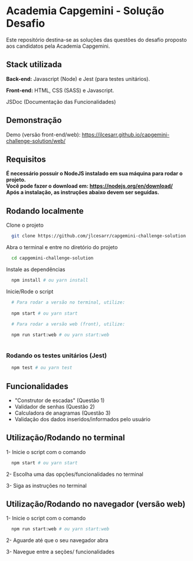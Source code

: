 
# Academia Capgemini - Solução Desafio

Este repositório destina-se as soluções das questões do desafio proposto aos candidatos pela Academia Capgemini.

## Stack utilizada

**Back-end:** Javascript (Node) e Jest (para testes unitários).

**Front-end:** HTML, CSS (SASS) e Javascript. 

JSDoc (Documentação das Funcionalidades)


## Demonstração
Demo (versão front-end/web): https://jlcesarr.github.io/capgemini-challenge-solution/web/

## Requisitos
**É necessário possuir o NodeJS instalado em sua máquina para rodar o projeto.
<br>
Você pode fazer o download em: https://nodejs.org/en/download/
<br>
Após a instalação, as instruções abaixo devem ser seguidas.**

## Rodando localmente

Clone o projeto

```bash
  git clone https://github.com/jlcesarr/capgemini-challenge-solution
```

Abra o terminal e entre no diretório do projeto

```bash
  cd capgemini-challenge-solution
```

Instale as dependências

```bash
  npm install # ou yarn install
```

Inicie/Rode o script

```bash
  # Para rodar a versão no terminal, utilize:
  
  npm start # ou yarn start
  
  # Para rodar a versão web (front), utilize:

  npm run start:web # ou yarn start:web
  
```


### Rodando os testes unitários (Jest)

```bash
  npm test # ou yarn test
```


## Funcionalidades

- "Construtor de escadas" (Questão 1)
- Validador de senhas (Questão 2)
- Calculadora de anagramas (Questão 3)
- Validação dos dados inseridos/informados pelo usuário

## Utilização/Rodando no terminal
 1- Inicie o script com o comando 
  ```bash
    npm start # ou yarn start
  ```
 2- Escolha uma das opções/funcionalidades no terminal

 3- Siga as instruções no terminal

## Utilização/Rodando no navegador (versão web)
 1- Inicie o script com o comando 
  ```bash
    npm run start:web # ou yarn start:web
  ```
 2- Aguarde até que o seu navegador abra

 3- Navegue entre a seções/ funcionalidades
